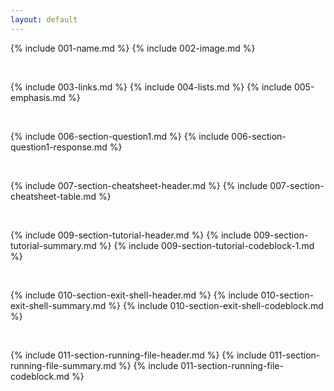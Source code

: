 ```yaml
---
layout: default
---
```


{% include 001-name.md %}
{% include 002-image.md %}

<br>

{% include 003-links.md %}
{% include 004-lists.md %}
{% include 005-emphasis.md %}

<br>

{% include 006-section-question1.md %}
{% include 006-section-question1-response.md %}

<br>

{% include 007-section-cheatsheet-header.md %}
{% include 007-section-cheatsheet-table.md %}

<br>

{% include 009-section-tutorial-header.md %}
{% include 009-section-tutorial-summary.md %}
{% include 009-section-tutorial-codeblock-1.md %}

<br>

{% include 010-section-exit-shell-header.md %}
{% include 010-section-exit-shell-summary.md %}
{% include 010-section-exit-shell-codeblock.md %}

<br>

{% include 011-section-running-file-header.md %}
{% include 011-section-running-file-summary.md %}
{% include 011-section-running-file-codeblock.md %}
